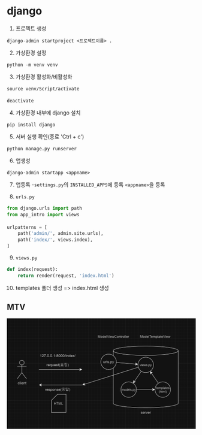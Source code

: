# django

1. 프로젝트 생성 

```
django-admin startproject <프로젝트이름> .
```

2. 가상환경 설정 

```
python -m venv venv
```


3. 가상환경 활성화/비활성화
```
source venv/Script/activate

deactivate
```
4. 가상환경 내부에 django 설치
```
pip install django
```

5. 서버 실행 확인(종료 'Ctrl + c')
```
python manage.py runserver
```

6. 앱생성
```
django-admin startapp <appname>
```

7. 앱등록
-`settings.py`의 `INSTALLED_APPS`에 등록
`<appname>`을 등록

8. `urls.py`
```python
from django.urls import path
from app_intro import views

urlpatterns = [
    path('admin/', admin.site.urls),
    path('index/', views.index),
]
```

9. `views.py`
```python
def index(request):
    return render(request, 'index.html')
```

10. templates 폴더 생성 => index.html 생성 

## MTV
![MTV](./img/MTV.png)
